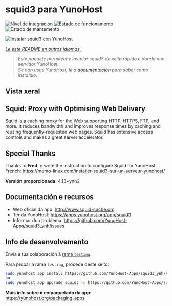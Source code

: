 <!--
NOTA: Este README foi creado automáticamente por <https://github.com/YunoHost/apps/tree/master/tools/readme_generator>
NON debe editarse manualmente.
-->

# squid3 para YunoHost

[![Nivel de integración](https://dash.yunohost.org/integration/squid3.svg)](https://dash.yunohost.org/appci/app/squid3) ![Estado de funcionamento](https://ci-apps.yunohost.org/ci/badges/squid3.status.svg) ![Estado de mantemento](https://ci-apps.yunohost.org/ci/badges/squid3.maintain.svg)

[![Instalar squid3 con YunoHost](https://install-app.yunohost.org/install-with-yunohost.svg)](https://install-app.yunohost.org/?app=squid3)

*[Le este README en outros idiomas.](./ALL_README.md)*

> *Este paquete permíteche instalar squid3 de xeito rápido e doado nun servidor YunoHost.*  
> *Se non usas YunoHost, le a [documentación](https://yunohost.org/install) para saber como instalalo.*

## Vista xeral

## Squid: Proxy with Optimising Web Delivery

Squid is a caching proxy for the Web supporting HTTP, HTTPS, FTP, and more. It reduces bandwidth and improves response times by caching and reusing frequently-requested web pages. Squid has extensive access controls and makes a great server accelerator.

## Special Thanks

Thanks to **Fred** to write the instruction to configure Squid for YunoHost. French: <https://memo-linux.com/installer-squid3-sur-un-serveur-yunohost/>


**Versión proporcionada:** 4.13~ynh2
## Documentación e recursos

- Web oficial da app: <http://www.squid-cache.org>
- Tenda YunoHost: <https://apps.yunohost.org/app/squid3>
- Informar dun problema: <https://github.com/YunoHost-Apps/squid3_ynh/issues>

## Info de desenvolvemento

Envía a túa colaboración á [rama `testing`](https://github.com/YunoHost-Apps/squid3_ynh/tree/testing).

Para probar a rama `testing`, procede deste xeito:

```bash
sudo yunohost app install https://github.com/YunoHost-Apps/squid3_ynh/tree/testing --debug
ou
sudo yunohost app upgrade squid3 -u https://github.com/YunoHost-Apps/squid3_ynh/tree/testing --debug
```

**Máis info sobre o empaquetado da app:** <https://yunohost.org/packaging_apps>
